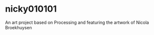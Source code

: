 nicky010101
===========

An art project based on Processing and featuring the artwork of Nicola Broekhuysen
